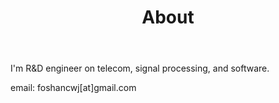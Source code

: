 ﻿---layout: pagetitle: Aboutpermalink: /about/---I'm R&D engineer on telecom, signal processing, and software.email: foshancwj[at]gmail.com